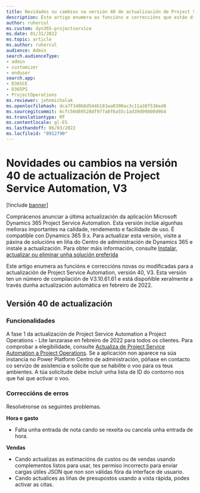 ```yaml
---
title: Novidades ou cambios na versión 40 de actualización de Project Service Automation, V3
description: Este artigo enumera as funcións e correccións que están dispoñibles en Microsoft Dynamics 365 Project Service Automation Actualizar a versión 40, V3.
author: ruhercul
ms.custom: dyn365-projectservice
ms.date: 01/31/2022
ms.topic: article
ms.author: ruhercul
audience: Admin
search.audienceType:
- admin
- customizer
- enduser
search.app:
- D365CE
- D365PS
- ProjectOperations
ms.reviewer: johnmichalak
ms.openlocfilehash: dca7f340b8d544b183aa0390ac3c11a38f536ed0
ms.sourcegitcommit: 6cfc50d89528df977a8f6a55c1ad39d99800d9b4
ms.translationtype: MT
ms.contentlocale: gl-ES
ms.lasthandoff: 06/03/2022
ms.locfileid: "8912790"
---
```

# <a name="whats-new-or-changed-in-project-service-automation-update-release-40-v3"></a>Novidades ou cambios na versión 40 de actualización de Project Service Automation, V3

[!include [banner](../includes/psa-now-project-operations.md)]

Comprácenos anunciar a última actualización da aplicación Microsoft Dynamics 365 Project Service Automation. Esta versión inclúe algunhas melloras importantes na calidade, rendemento e facilidade de uso. É compatible con Dynamics 365 9.x. Para actualizar esta versión, visite a páxina de solucións en liña do Centro de administración de Dynamics 365 e instale a actualización. Para obter máis información, consulte [Instalar, actualizar ou eliminar unha solución preferida](/power-platform/admin/install-remove-preferred-solution)

Este artigo enumera as funcións e correccións novas ou modificadas para a actualización de Project Service Automation, versión 40, V3. Esta versión ten un número de compilación de V3.10.61.61 e está dispoñible xeralmente a través dunha actualización automática en febreiro de 2022.

## <a name="update-release-40"></a>Versión 40 de actualización

### <a name="features"></a>Funcionalidades
A fase 1 da actualización de Project Service Automation a Project Operations - Lite lanzarase en febreiro de 2022 para todos os clientes. Para comprobar a elegibilidade, consulte [Actualiza de Project Service Automation a Project Operations](upgrade-project-operations-non-stocked.md). Se a aplicación non aparece na súa instancia no Power Platform Centro de administración, póñase en contacto co servizo de asistencia e solicite que se habilite o voo para os teus ambientes. A túa solicitude debe incluír unha lista de ID do contorno nos que hai que activar o voo.

### <a name="bug-fixes"></a>Correccións de erros

Resolvéronse os seguintes problemas.

**Hora e gasto**
- Falta unha entrada de nota cando se rexeita ou cancela unha entrada de hora. 

**Vendas**

- Cando actualizas as estimacións de custos ou de vendas usando complementos listos para usar, tes permiso incorrecto para enviar cargas útiles JSON que non son válidas fóra da interface de usuario.
- Cando actualices as liñas de presupostos usando a vista rápida, podes activar as citas.
